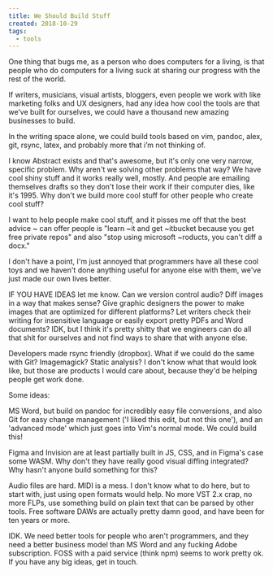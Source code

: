 ```yaml
---
title: We Should Build Stuff
created: 2018-10-29
tags:
  - tools
---
```


One thing that bugs me, as a person who does computers for a living, is that
people who do computers for a living suck at sharing our progress with the rest
of the world.

If writers, musicians, visual artists, bloggers, even people we work with like
marketing folks and UX designers, had any idea how cool the tools are that we’ve
built for ourselves, we could have a thousand new amazing businesses to build.

In the writing space alone, we could build tools based on vim, pandoc, alex,
git, rsync, latex, and probably more that i’m not thinking of.

I know Abstract exists and that's awesome, but it's only one very narrow,
specific problem. Why aren't we solving other problems that way? We have cool
shiny stuff and it works really well, mostly. And people are emailing themselves
drafts so they don't lose their work if their computer dies, like it's 1995. Why
don't we build more cool stuff for other people who create cool stuff?

I want to help people make cool stuff, and it pisses me off that the best advice
~ can offer people is "learn ~it and get ~itbucket because you get free private
repos" and also "stop using microsoft ~roducts, you can't diff a docx."

I don't have a point, I'm just annoyed that programmers have all these cool toys
and we haven't done anything useful for anyone else with them, we've just made
our own lives better.

IF YOU HAVE IDEAS let me know. Can we version control audio? Diff images in a
way that makes sense? Give graphic designers the power to make images that are
optimized for different platforms? Let writers check their writing for
insensitive language or easily export pretty PDFs and Word documents? IDK, but I
think it's pretty shitty that we engineers can do all that shit for ourselves
and not find ways to share that with anyone else.

Developers made rsync friendly (dropbox). What if we could do the same with Git?
Imagemagick? Static analysis? I don't know what that would look like, but those
are products I would care about, because they'd be helping people get work done.

Some ideas:

MS Word, but build on pandoc for incredibly easy file conversions, and also Git
for easy change management ('I liked this edit, but not this one'), and an
'advanced mode' which just goes into Vim's normal mode. We could build this!

Figma and Invision are at least partially built in JS, CSS, and in Figma's case
some WASM. Why don't they have really good visual diffing integrated? Why hasn't
anyone build something for this?

Audio files are hard. MIDI is a mess. I don't know what to do here, but to start
with, just using open formats would help. No more VST 2.x crap, no more FLPs,
use something build on plain text that can be parsed by other tools. Free
software DAWs are actually pretty damn good, and have been for ten years or
more.

IDK. We need better tools for people who aren't programmers, and they need a
better business model than MS Word and any fucking Adobe subscription. FOSS with
a paid service (think npm) seems to work pretty ok. If you have any big ideas,
get in touch.
